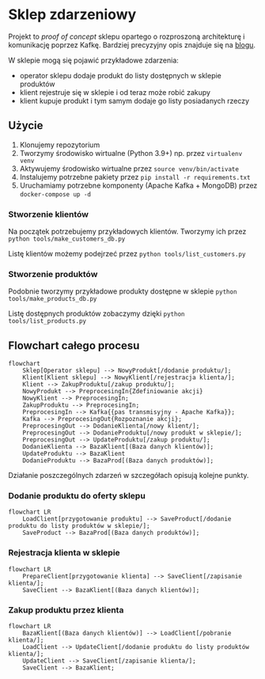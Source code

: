 # Sklep zdarzeniowy

Projekt to *proof of concept* sklepu opartego o rozproszoną architekturę i komunikację poprzez Kafkę. Bardziej precyzyjny opis znajduje się na [blogu](https://blog.prokulski.science).

W sklepie mogą się pojawić przykładowe zdarzenia:

+ operator sklepu dodaje produkt do listy dostępnych w sklepie produktów
+ klient rejestruje się w sklepie i od teraz może robić zakupy
+ klient kupuje produkt i tym samym dodaje go listy posiadanych rzeczy

## Użycie

1. Klonujemy repozytorium
1. Tworzymy środowisko wirtualne (Python 3.9+) np. przez `virtualenv venv`
1. Aktywujemy środowisko wirtualne przez `source venv/bin/activate`
1. Instalujemy potrzebne pakiety przez `pip install -r requirements.txt`
1. Uruchamiamy potrzebne komponenty (Apache Kafka + MongoDB) przez `docker-compose up -d`

### Stworzenie klientów

Na początek potrzebujemy przykładowych klientów. Tworzymy ich przez `python tools/make_customers_db.py`

Listę klientów możemy podejrzeć przez `python tools/list_customers.py`

### Stworzenie produktów

Podobnie tworzymy przykładowe produkty dostępne w sklepie `python tools/make_products_db.py`

Listę dostępnych produktów zobaczymy dzięki `python tools/list_products.py`

## Flowchart całego procesu

```mermaid
flowchart 
    Sklep[Operator sklepu] --> NowyProdukt[/dodanie produktu/];
    Klient[Klient sklepu] --> NowyKlient[/rejestracja klienta/];
    Klient --> ZakupProduktu[/zakup produktu/];
    NowyProdukt --> PreprocesingIn{Zdefiniowanie akcji}
    NowyKlient --> PreprocesingIn;
    ZakupProduktu --> PreprocesingIn;
    PreprocesingIn --> Kafka{{pas transmisyjny - Apache Kafka}};
    Kafka --> PreprocesingOut{Rozpoznanie akcji};
    PreprocesingOut --> DodanieKlienta[/nowy klient/];
    PreprocesingOut --> DodanieProduktu[/nowy produkt w sklepie/];
    PreprocesingOut --> UpdateProduktu[/zakup produktu/];
    DodanieKlienta --> BazaKlient[(Baza danych klientów)];
    UpdateProduktu --> BazaKlient
    DodanieProduktu --> BazaProd[(Baza danych produktów)];
```

Działanie poszczególnych zdarzeń w szczegółach opisują kolejne punkty.

### Dodanie produktu do oferty sklepu

```mermaid
flowchart LR
    LoadClient[przygotowanie produktu] --> SaveProduct[/dodanie produktu do listy produktów w sklepie/];
    SaveProduct --> BazaProd[(Baza danych produktów)];
```

### Rejestracja klienta w sklepie

```mermaid
flowchart LR
    PrepareClient[przygotowanie klienta] --> SaveClient[/zapisanie klienta/];
    SaveClient --> BazaKlient[(Baza danych klientów)];
```

### Zakup produktu przez klienta

```mermaid
flowchart LR
    BazaKlient[(Baza danych klientów)] --> LoadClient[/pobranie klienta/];
    LoadClient --> UpdateClient[/dodanie produktu do listy produktów klienta/];
    UpdateClient --> SaveClient[/zapisanie klienta/];
    SaveClient --> BazaKlient;
```
